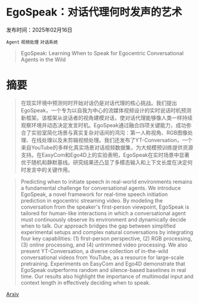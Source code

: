# EgoSpeak：对话代理何时发声的艺术

发布时间：2025年02月16日

`Agent` `视频处理` `对话系统`

> EgoSpeak: Learning When to Speak for Egocentric Conversational Agents in the Wild

# 摘要

> 在现实环境中预测何时开始对话仍是对话代理的核心挑战。我们提出EgoSpeak，一个专为以自我为中心的流媒体视频设计的实时说话时机预测新框架。该框架从说话者的视角建模对话，使对话代理能够像人类一样持续观察环境并动态决定发言时机。EgoSpeak通过融合四项关键能力，成功弥合了实验室简化场景与真实复杂对话间的鸿沟：第一人称视角、RGB图像处理、在线处理以及未剪辑视频处理。我们还发布了YT-Conversation，一个来自YouTube的多样化真实场景对话视频数据集，为大规模预训练提供资源支持。在EasyCom和Ego4D上的实验表明，EgoSpeak在实时场景中显著优于随机和静默基线。研究结果还凸显了多模态输入和上下文长度在决定何时发言中的关键作用。

> Predicting when to initiate speech in real-world environments remains a fundamental challenge for conversational agents. We introduce EgoSpeak, a novel framework for real-time speech initiation prediction in egocentric streaming video. By modeling the conversation from the speaker's first-person viewpoint, EgoSpeak is tailored for human-like interactions in which a conversational agent must continuously observe its environment and dynamically decide when to talk. Our approach bridges the gap between simplified experimental setups and complex natural conversations by integrating four key capabilities: (1) first-person perspective, (2) RGB processing, (3) online processing, and (4) untrimmed video processing. We also present YT-Conversation, a diverse collection of in-the-wild conversational videos from YouTube, as a resource for large-scale pretraining. Experiments on EasyCom and Ego4D demonstrate that EgoSpeak outperforms random and silence-based baselines in real time. Our results also highlight the importance of multimodal input and context length in effectively deciding when to speak.

[Arxiv](https://arxiv.org/abs/2502.14892)